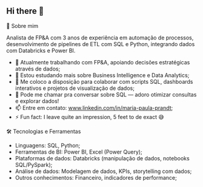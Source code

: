## Hi there 👋

<!--
**mariaprandtg/mariaprandtg** is a ✨ _special_ ✨ repository because its `README.md` (this file) appears on your GitHub profile.

Here are some ideas to get you started:
-->
💼 Sobre mim

Analista de FP&A com 3 anos de experiência em automação de processos, desenvolvimento de pipelines de ETL com SQL e Python, integrando dados com Databricks e Power BI. 

- 🔭 Atualmente trabalhando com FP&A, apoiando decisões estratégicas através de dados;
- 🌱 Estou estudando mais sobre Business Intelligence e Data Analytics;
- 👯 Me coloco a disposição para colaborar com scripts SQL, dashboards interativos e projetos de visualização de dados;
- 💬 Pode me chamar pra conversar sobre SQL — adoro otimizar consultas e explorar dados!
- 📫 Entre em contato: www.linkedin.com/in/maria-paula-prandt;
- ⚡ Fun fact: I leave quite an impression, 5 feet to de exact 😅

🛠️ Tecnologias e Ferramentas
- Linguagens: SQL, Python;
- Ferramentas de BI: Power BI, Excel (Power Query);
- Plataformas de dados: Databricks (manipulação de dados, notebooks SQL/PySpark);
- Análise de dados: Modelagem de dados, KPIs, storytelling com dados;
- Outros conhecimentos: Financeiro, indicadores de performance;

